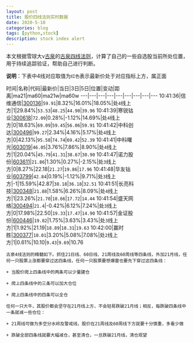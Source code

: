 ```yaml
---
layout: post
title: 股价四线法则实时数据
date: 2020-5-10
categories: blog
tags: [python,stock]
description: stock index alert
---
```



本文根据雪球大v[古泉](https://xueqiu.com/u/7148646888)的[古泉四线法则](https://xueqiu.com/7148646888/130498192)，计算了自己的一些自选股当前所处位置，用于持续追踪验证，帮助自己进行判断。

**说明**：下表中4线对应取值为`红色`表示最新价处于对应指标上方，属正面

时间|名称|代码|最新价|当日|3日|5日|位置|变动|距离|ma21|ma60|ma21w|ma60w
---|---|---|---|---|---|---|---|---
10:41:36|信维通信|[300136](https://xueqiu.com/S/SZ300136)|`59.91`|8.32%|16.01%|18.05%|处`4`线上方|1|29.84%|`53.53`|`48.25`|`44.90`|`39.96`
10:41:39|寒锐钴业|[300618](https://xueqiu.com/S/SZ300618)|`72.09`|0.28%|-1.12%|14.69%|处`4`线上方|0|18.63%|`69.09`|`59.45`|`56.06`|`59.91`
10:41:42|中科创达|[300496](https://xueqiu.com/S/SZ300496)|`99.27`|2.34%|4.16%|5.17%|处`4`线上方|0|42.13%|`95.58`|`74.74`|`69.42`|`52.39`
10:41:41|中科曙光|[603019](https://xueqiu.com/S/SH603019)|`46.05`|3.76%|7.86%|8.90%|处`4`线上方|1|20.04%|`45.79`|`41.31`|`38.67`|`30.90`
10:41:47|诺力股份|[603611](https://xueqiu.com/S/SH603611)|`21.86`|1.30%|0.27%|-2.15%|处`3`线上方|0|8.27%|22.18|`21.27`|`19.86`|`17.96`
10:41:48|华友钴业|[603799](https://xueqiu.com/S/SH603799)|`42.84`|0.19%|-1.12%|9.71%|处`3`线上方|-1|15.59%|42.87|`38.18`|`36.18`|`32.51`
10:41:51|长亮科技|[300348](https://xueqiu.com/S/SZ300348)|`21.88`|1.58%|6.26%|8.09%|处`4`线上方|1|23.26%|`21.70`|`18.66`|`17.72`|`14.44`
10:41:54|盛天网络|[300494](https://xueqiu.com/S/SZ300494)|`21.4`|-0.42%|6.12%|7.24%|处`3`线上方|0|17.98%|22.50|`19.33`|`17.47`|`14.90`
10:41:57|金证股份|[600446](https://xueqiu.com/S/SH600446)|`19.82`|1.75%|3.63%|3.43%|处`3`线上方|1|1.92%|21.19|`18.89`|`18.31`|`19.63`
10:42:00|赢时胜|[300377](https://xueqiu.com/S/SZ300377)|`10.01`|3.20%|5.08%|7.08%|处`2`线上方|1|0.61%|10.10|`9.43`|`9.69`|10.76

```
古泉4线法则的精髓如下。抓住21日线、60日线、21周线及60周线等四条线，外加21月线，任何一只股票上涨都要穿过这四条线，任何一只股票要想爆雷也要先下穿过这四条线：

+ 当股价爬上四条线中的两条可以少量建仓

+ 爬上四条线中的三条可以加大仓位

+ 爬上四条线中的四条可以全仓

任何一只大牛，其股价都会坚守在21月线上方，不会轻易跌破21月线；相反，每跌破四条线中一条就减一些仓位：

+ 21周线可做为多空分水岭及警戒线，股价在21周线及60周线下方就要十分慎重，多看少做

+ 跌破全部四条线就要大幅减仓，甚至清仓，一旦跌破21月线，清仓观望
```